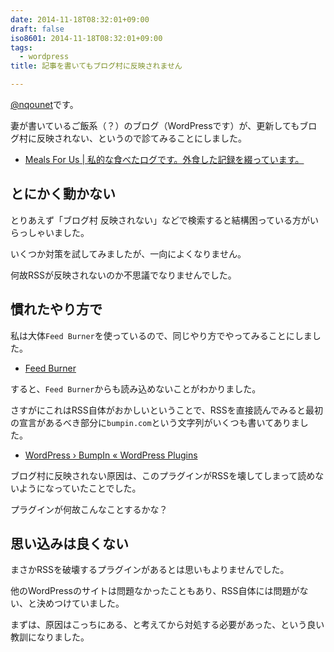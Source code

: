 ```yaml
---
date: 2014-11-18T08:32:01+09:00
draft: false
iso8601: 2014-11-18T08:32:01+09:00
tags:
  - wordpress
title: 記事を書いてもブログ村に反映されません

---
```


[@nqounet](https://twitter.com/nqounet)です。

妻が書いているご飯系（？）のブログ（WordPressです）が、更新してもブログ村に反映されない、というので診てみることにしました。

- [Meals For Us | 私的な食べたログです。外食した記録を綴っています。](http://meals-for.us/)

## とにかく動かない

とりあえず「ブログ村 反映されない」などで検索すると結構困っている方がいらっしゃいました。

いくつか対策を試してみましたが、一向によくなりません。

何故RSSが反映されないのか不思議でなりませんでした。

## 慣れたやり方で

私は大体`Feed Burner`を使っているので、同じやり方でやってみることにしました。

- [Feed Burner](https://feedburner.google.com/)

すると、`Feed Burner`からも読み込めないことがわかりました。

さすがにこれはRSS自体がおかしいということで、RSSを直接読んでみると最初の宣言があるべき部分に`bumpin.com`という文字列がいくつも書いてありました。

- [WordPress › BumpIn « WordPress Plugins](https://wordpress.org/plugins/bumpin/)

ブログ村に反映されない原因は、このプラグインがRSSを壊してしまって読めないようになっていたことでした。

プラグインが何故こんなことするかな？

## 思い込みは良くない

まさかRSSを破壊するプラグインがあるとは思いもよりませんでした。

他のWordPressのサイトは問題なかったこともあり、RSS自体には問題がない、と決めつけていました。

まずは、原因はこっちにある、と考えてから対処する必要があった、という良い教訓になりました。

